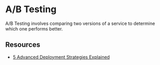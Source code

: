 # A/B Testing

A/B Testing involves comparing two versions of a service to determine which one performs better.

## Resources

- [5 Advanced Deployment Strategies Explained](https://www.opsmx.com/blog/advanced-deployment-strategies-devops-methodology/)
